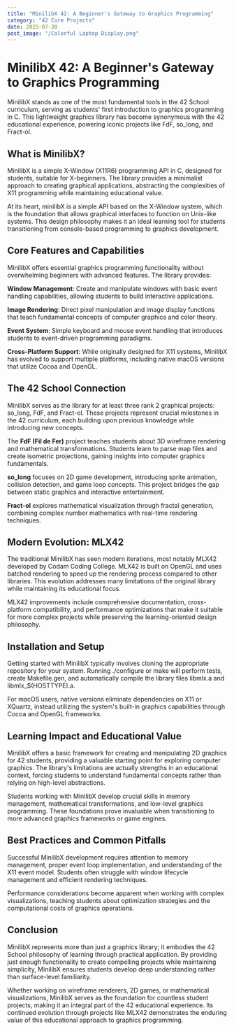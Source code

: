 ```yaml
---
title: "MinilibX 42: A Beginner's Gateway to Graphics Programming"
category: "42 Core Projects"
date: 2025-07-30
post_image: "/Colorful Laptop Display.png"
---
```


# MinilibX 42: A Beginner's Gateway to Graphics Programming

MinilibX stands as one of the most fundamental tools in the 42 School curriculum, serving as students' first introduction to graphics programming in C. This lightweight graphics library has become synonymous with the 42 educational experience, powering iconic projects like FdF, so_long, and Fract-ol.

## What is MinilibX?

MinilibX is a simple X-Window (X11R6) programming API in C, designed for students, suitable for X-beginners. The library provides a minimalist approach to creating graphical applications, abstracting the complexities of X11 programming while maintaining educational value.

At its heart, minilibX is a simple API based on the X-Window system, which is the foundation that allows graphical interfaces to function on Unix-like systems. This design philosophy makes it an ideal learning tool for students transitioning from console-based programming to graphics development.

## Core Features and Capabilities

MinilibX offers essential graphics programming functionality without overwhelming beginners with advanced features. The library provides:

**Window Management**: Create and manipulate windows with basic event handling capabilities, allowing students to build interactive applications.

**Image Rendering**: Direct pixel manipulation and image display functions that teach fundamental concepts of computer graphics and color theory.

**Event System**: Simple keyboard and mouse event handling that introduces students to event-driven programming paradigms.

**Cross-Platform Support**: While originally designed for X11 systems, MinilibX has evolved to support multiple platforms, including native macOS versions that utilize Cocoa and OpenGL.

## The 42 School Connection

MinilibX serves as the library for at least three rank 2 graphical projects: so_long, FdF, and Fract-ol. These projects represent crucial milestones in the 42 curriculum, each building upon previous knowledge while introducing new concepts.

The **FdF (Fil de Fer)** project teaches students about 3D wireframe rendering and mathematical transformations. Students learn to parse map files and create isometric projections, gaining insights into computer graphics fundamentals.

**so_long** focuses on 2D game development, introducing sprite animation, collision detection, and game loop concepts. This project bridges the gap between static graphics and interactive entertainment.

**Fract-ol** explores mathematical visualization through fractal generation, combining complex number mathematics with real-time rendering techniques.

## Modern Evolution: MLX42

The traditional MinilibX has seen modern iterations, most notably MLX42 developed by Codam Coding College. MLX42 is built on OpenGL and uses batched rendering to speed up the rendering process compared to other libraries. This evolution addresses many limitations of the original library while maintaining its educational focus.

MLX42 improvements include comprehensive documentation, cross-platform compatibility, and performance optimizations that make it suitable for more complex projects while preserving the learning-oriented design philosophy.

## Installation and Setup

Getting started with MinilibX typically involves cloning the appropriate repository for your system. Running ./configure or make will perform tests, create Makefile.gen, and automatically compile the library files libmlx.a and libmlx\_$(HOSTTYPE).a.

For macOS users, native versions eliminate dependencies on X11 or XQuartz, instead utilizing the system's built-in graphics capabilities through Cocoa and OpenGL frameworks.

## Learning Impact and Educational Value

MinilibX offers a basic framework for creating and manipulating 2D graphics for 42 students, providing a valuable starting point for exploring computer graphics. The library's limitations are actually strengths in an educational context, forcing students to understand fundamental concepts rather than relying on high-level abstractions.

Students working with MinilibX develop crucial skills in memory management, mathematical transformations, and low-level graphics programming. These foundations prove invaluable when transitioning to more advanced graphics frameworks or game engines.

## Best Practices and Common Pitfalls

Successful MinilibX development requires attention to memory management, proper event loop implementation, and understanding of the X11 event model. Students often struggle with window lifecycle management and efficient rendering techniques.

Performance considerations become apparent when working with complex visualizations, teaching students about optimization strategies and the computational costs of graphics operations.

## Conclusion

MinilibX represents more than just a graphics library; it embodies the 42 School philosophy of learning through practical application. By providing just enough functionality to create compelling projects while maintaining simplicity, MinilibX ensures students develop deep understanding rather than surface-level familiarity.

Whether working on wireframe renderers, 2D games, or mathematical visualizations, MinilibX serves as the foundation for countless student projects, making it an integral part of the 42 educational experience. Its continued evolution through projects like MLX42 demonstrates the enduring value of this educational approach to graphics programming.
